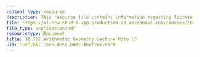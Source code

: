 ```yaml
---
content_type: resource
description: This resource file contains information regarding lecture 10.
file: https://ol-ocw-studio-app-production.s3.amazonaws.com/courses/18-782-introduction-to-arithmetic-geometry-fall-2013/196f7a627ae6d75ab009bbef96e7c8c9_MIT18_782F13_lec10.pdf
file_type: application/pdf
resourcetype: Document
title: 18.782 Arithmetic Geometry Lecture Note 10
uid: 196f7a62-7ae6-d75a-b009-bbef96e7c8c9
---
```

